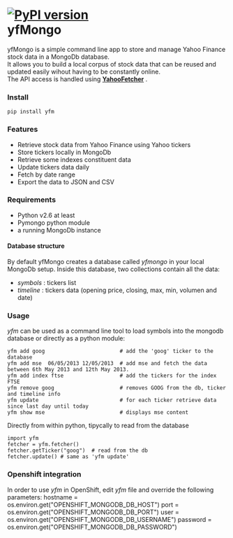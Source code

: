 [![PyPI version](https://badge.fury.io/py/yfm.svg)](https://badge.fury.io/py/yfm)   
yfMongo
==============

yfMongo is a simple command line app to store and manage Yahoo Finance stock data in a MongoDb database.   
It allows you to build a local corpus of stock data that can be reused and updated easily wihout having to be constantly online.     
The API access is handled using __[YahooFetcher](http://www.github.com/rubenafo/YahooFetcher)__ .

### Install ###
```
pip install yfm
```

### Features
* Retrieve stock data from Yahoo Finance using Yahoo tickers
* Store tickers locally in MongoDb
* Retrieve some indexes constituent data
* Update tickers data daily
* Fetch by date range
* Export the data to JSON and CSV

### Requirements
* Python v2.6 at least
* Pymongo python module
* a running MongoDb instance

#### Database structure

By default yfMongo creates a database called _yfmongo_ in your local MongoDb setup.
Inside this database, two collections contain all the data:
* _symbols_ : tickers list
* _timeline_ : tickers data (opening price, closing, max, min, volumen and date)

### Usage

_yfm_ can be used as a command line tool to load symbols into the mongodb database or directly as a python module:

```
yfm add goog                        # add the 'goog' ticker to the database
yfm add mse  06/05/2013 12/05/2013  # add mse and fetch the data between 6th May 2013 and 12th May 2013.
yfm add index ftse                  # add the tickers for the index FTSE
yfm remove goog                     # removes GOOG from the db, ticker and timeline info
yfm update                          # for each ticker retrieve data since last day until today
yfm show mse                        # displays mse content
```
Directly from within python, tipycally to read from the database
```
import yfm
fetcher = yfm.fetcher()
fetcher.getTicker("goog")  # read from the db
fetcher.update() # same as 'yfm update'
```

### Openshift integration

In order to use _yfm_ in OpenShift, edit _yfm_ file and override the following parameters:
  hostname = os.environ.get("OPENSHIFT_MONGODB_DB_HOST")
  port = os.environ.get("OPENSHIFT_MONGODB_DB_PORT")
  user = os.environ.get("OPENSHIFT_MONGODB_DB_USERNAME")
  password = os.environ.get("OPENSHIFT_MONGODB_DB_PASSWORD")
